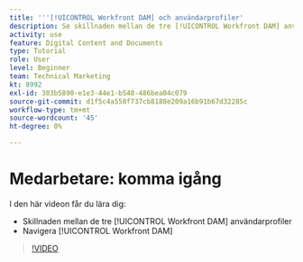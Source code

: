 ```yaml
---
title: '''[!UICONTROL Workfront DAM] och användarprofiler'
description: Se skillnaden mellan de tre [!UICONTROL Workfront DAM] användarprofiler och navigering [!UICONTROL Workfront DAM].
activity: use
feature: Digital Content and Documents
type: Tutorial
role: User
level: Beginner
team: Technical Marketing
kt: 8992
exl-id: 383b5890-e1e3-44e1-b548-486bea04c079
source-git-commit: d1f5c4a558f737cb8188e209a16b91b67d32285c
workflow-type: tm+mt
source-wordcount: '45'
ht-degree: 0%

---
```


# Medarbetare: komma igång

I den här videon får du lära dig:

* Skillnaden mellan de tre [!UICONTROL Workfront DAM] användarprofiler
* Navigera [!UICONTROL Workfront DAM]

>[!VIDEO](https://video.tv.adobe.com/v/335252/?quality=12)

